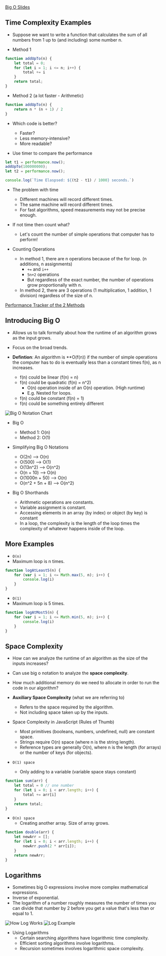 <a href="https://cs.slides.com/colt_steele/big-o-notation#/2/0/1">Big O Slides</a>

## Time Complexity Examples

- Suppose we want to write a function that calculates the sum of all numbers from 1 up to (and including) some number n.

- Method 1

```js
function addUpTo(n) {
    let total = 0;
    for (let i = 1; i <= n; i++) {
        total += i
    }
    return total;
}
```

- Method 2 (a lot faster - Arithmetic)

```js
function addUpTo(n) {
    return n * (n + 1) / 2
}
```

- Which code is better?
    - Faster?
    - Less memory-intensive?
    - More readable?

- Use timer to compare the performance

```js
let t1 = performance.now();
addUpTo(100000000);
let t2 = performance.now();

console.log(`Time Elaspsed: ${(t2 - t1) / 1000} seconds.`)
```

- The problem with time
    - Different machines will record different times.
    - The same machine will record different times.
    - For fast algorithms, speed measurements may not be precise enough.

- If not time then count what?
    - Let's count the number of simple operations that computer has to perform!

- Counting Operations
    - In method 1, there are n operations because of the for loop. (n additions, n assignments)
        - `+=` and `i++`
        - `5n+2` operations
        - But regardless of the exact number, the number of operations grow proportionally with n.
    - In method 2, there are 3 operations (1 multiplication, 1 addition, 1 division) regardless of the size of n.

<a href="https://rithmschool.github.io/function-timer-demo/">Performance Tracker of the 2 Methods</a>

## Introducing Big O

- Allows us to talk formally about how the runtime of an algorithm grows as the input grows.
- Focus on the broad trends.

- **Defintion**: An algorithm is **O(f(n)) if the number of simple operations the computer has to do is eventually less than a constant times f(n), as n increases.
    - f(n) could be linear (f(n) = n)
    - f(n) could be quadratic (f(n) = n^2)
        - O(n) operation inside of an O(n) operation. (High runtime)
        - E.g. Nested for loops.
    - f(n) could be constant (f(n) = 1)
    - f(n) could be something entirely different

<img src="./big-o-chart.png" alt="Big O Notation Chart" />

- Big O
    - Method 1: O(n)
    - Method 2: O(1)

- Simplifying Big O Notations
    - O(2n) --> O(n)
    - O(500) --> O(1)
    - O(13n^2) --> O(n^2)
    - O(n + 10) --> O(n)
    - O(1000n + 50) --> O(n)
    - O(n^2 + 5n + 8) --> O(n^2)

- Big O Shorthands
    - Arithmetic operations are constants. 
    - Variable assignment is constant.
    - Accessing elements in an array (by index) or object (by key) is constant
    - In a loop, the complexity is the length of the loop times the complexity of whatever happens inside of the loop.
    
## More Examples

- `O(n)`
- Maximum loop is n times.
```js
function logAtLeast5(n) {
    for (var i = 1; i <= Math.max(5, n); i++) {
        console.log(i)
    }
}
```

- `O(1)`
- Maximum loop is 5 times.
```js
function logAtMost5(n) {
    for (var i = 1; i <= Math.min(5, n); i++) {
        console.log(i)
    }
}
```

## Space Complexity

- How can we analyze the runtime of an algorithm as the size of the inputs increases?
- Can use big o notation to analyze the **space complexity**.
- How much additional memory do we need to allocate in order to run the code in our algorithm?

- **Auxiliary Space Complexity** (what we are referring to)
    - Refers to the space required by the algorithm.
    - Not including space taken up by the inputs.

- Space Complexity in JavaScript (Rules of Thumb)
    - Most primitives (booleans, numbers, undefined, null) are constant space.
    - Strings require O(n) space (where n is the string length).
    - Reference types are generally O(n), where n is the length (for arrays) or the number of keys (for objects).

- `O(1) space`
    - Only adding to a variable (variable space stays constant)

```js
function sum(arr) {
    let total = 0 // one number
    for (let i = 0; i < arr.length; i++) {
        total += arr[i]
    }
    return total;
}
```

- `O(n) space`
    - Creating another array. Size of array grows.

```js
function double(arr) {
    let newArr = [];
    for (let i = 0; i < arr.length; i++) {
        newArr.push(2 * arr[i]);
    }
    return newArr;
}
```

## Logarithms

- Sometimes big O expressions involve more complex mathematical expressions.
- Inverse of exponential.
- The logarithm of a number roughly measures the number of times you can divide that number by 2 before you get a value that's less than or equal to 1.

<img src="./how-log-works.png" alt="How Log Works" />
<img src="./log-example.png" alt="Log Example" />

- Using Logarithms
    - Certain searching algorithms have logarithmic time complexity.
    - Efficient sorting algorithms involve logarithms.
    - Recursion sometimes involves logarithmic space complexity.




